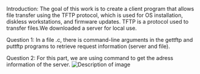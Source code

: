 Introduction:
The goal of this work is to create a client program that allows file transfer using the TFTP protocol, which is used for OS installation, diskless workstations, and firmware updates. 
TFTP is a protocol used to transfer files.We downloaded a server for local use. 

Question 1:
In a file .c, there is command-line arguments in the gettftp and puttftp programs to retrieve request information (server and file).

Question 2:
For this part, we are using command to get the adress information of the server.
![Description of image](C:\Users\zaina\Documents\GitHub\TPSYNTHESE2_LIFSAL_MOUHAMAD\terminal__q2.jpeg)


